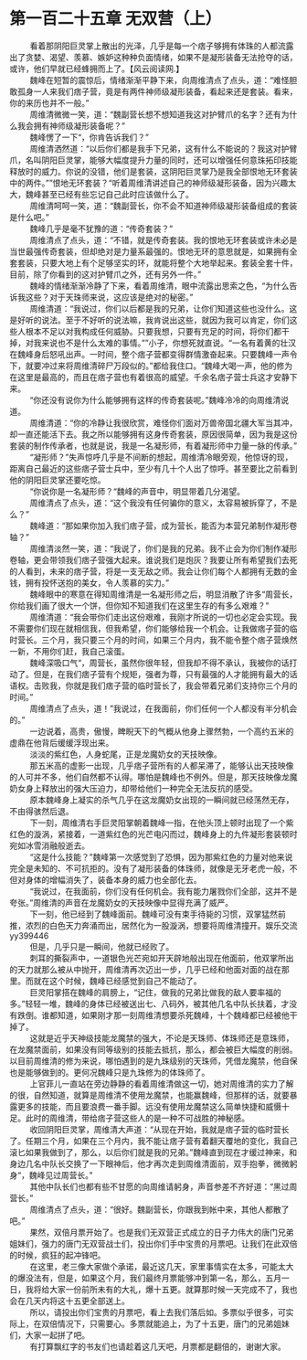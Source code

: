 <h1>第一百二十五章 无双营（上）</h1>
<div id="content">&nbsp&nbsp&nbsp&nbsp&nbsp&nbsp&nbsp&nbsp
 看着那阴阳巨灵掌上散出的光泽，几乎是每一个痞子够拥有体珠的人都流露出了贪婪、渴望、羡慕、嫉妒这种种负面情绪，如果不是凝形装备无法抢夺的话，或许，他们早就已经蜂拥而上了。【风云阅读网.】
 <br/>&nbsp&nbsp&nbsp&nbsp&nbsp&nbsp&nbsp&nbsp
 魏峰在短暂的震惊后，情绪渐渐平静下来，向周维清点了点头，道：“难怪胆敢孤身一人来我们痞子营，竟是有两件神师级凝形装备，看起来还是套装。看来，你的来历也并不一般。”
 <br/>&nbsp&nbsp&nbsp&nbsp&nbsp&nbsp&nbsp&nbsp
 周维清微微一笑，道：“魏副营长想不想知道我这对护臂爪的名字？还有为什么我会拥有神师级凝形装备呢？”
 <br/>&nbsp&nbsp&nbsp&nbsp&nbsp&nbsp&nbsp&nbsp
 魏峰愣了一下“，你肯告诉我们？”
 <br/>&nbsp&nbsp&nbsp&nbsp&nbsp&nbsp&nbsp&nbsp
 周维清洒然道：“以后你们都是我手下兄弟，这有什么不能说的？我这对护臂爪，名叫阴阳巨灵掌，能够大幅度提升力量的同时，还可以增强任何意珠拓印技能释放时的威力。你说的没错，他们是套装，这阴阳巨灵掌乃是我全部恨地无环套装中的两件。””恨地无环套装？“听着周维清讲述自己的神师级凝形装备，因为兴趣太大，魏峰甚至已经有些忘记自己此时应该做什么了。
 <br/>&nbsp&nbsp&nbsp&nbsp&nbsp&nbsp&nbsp&nbsp
 周维清呵呵一笑，道：“魏副营长，你不会不知道神师级凝形装备组成的套装是什么吧。”
 <br/>&nbsp&nbsp&nbsp&nbsp&nbsp&nbsp&nbsp&nbsp
 魏峰几乎是毫不犹豫的道：“传奇套装？”
 <br/>&nbsp&nbsp&nbsp&nbsp&nbsp&nbsp&nbsp&nbsp
 周维清点了点头，道：“不错，就是传奇套装。我的恨地无环套装或许未必是当世最强传奇套装，但却绝对是力量系最强的。恨地无环的意思就是，如果拥有全套套装，只要大地上有个足够坚实的环，就能将整个大地举起来。套装全套十件，目前，除了你看到的这对护臂爪之外，还有另外一件。”
 <br/>&nbsp&nbsp&nbsp&nbsp&nbsp&nbsp&nbsp&nbsp
 魏峰的情绪渐渐冷静了下来，看着周维清，眼中流露出思索之色，“为什么告诉我这些？对于天珠师来说，这应该是绝对的秘密。”
 <br/>&nbsp&nbsp&nbsp&nbsp&nbsp&nbsp&nbsp&nbsp
 周维清道：“我说过，你们以后都是我的兄弟，让你们知道这些也没什么。这是好听的说法。至于不好听的说法嘛，我肯说出这些，就因为我可以肯定，你们这些人根本不足以对我构成任何威胁。只要我想，只要有充足的时间，将你们都干掉，对我来说也不是什么太难的事情。””小子，你想死就直说。“一名有着黄的壮汉在魏峰身后怒吼出声。一时间，整个痞子营都变得群情激奋起来。只要魏峰一声令下，就要冲过来将周维清碎尸万段似的。”都给我住口。“魏峰大喝一声，他的修为在这里是最高的，而且在痞子营也有着很高的威望。千余名痞子营士兵这才安静下来。
 <br/>&nbsp&nbsp&nbsp&nbsp&nbsp&nbsp&nbsp&nbsp
 “你还没有说你为什么能够拥有这样的传奇套装呢。”魏峰冷冷的向周维清说道。
 <br/>&nbsp&nbsp&nbsp&nbsp&nbsp&nbsp&nbsp&nbsp
 周维清道：“你的冷静让我很欣赏，难怪你们面对万兽帝国北疆大军当其冲，却一直还能活下去。我之所以能够拥有这身传奇套装，原因很简单，因为我是这份套装的制作传承者，也就是说，我是一名凝形师，有着凝形师中力量一脉的传承。”
 <br/>&nbsp&nbsp&nbsp&nbsp&nbsp&nbsp&nbsp&nbsp
 “凝形师？”失声惊呼几乎是不间断的想起，周维清冷眼旁观，他惊讶的现，距离自己最近的这些痞子营士兵中，至少有几十个人出了惊呼。甚至要比之前看到他的阴阳巨灵掌还要吃惊。
 <br/>&nbsp&nbsp&nbsp&nbsp&nbsp&nbsp&nbsp&nbsp
 “你说你是一名凝形师？“魏峰的声音中，明显带着几分渴望。
 <br/>&nbsp&nbsp&nbsp&nbsp&nbsp&nbsp&nbsp&nbsp
 周维清点了点头，道：“这个我没有任何骗你的意义，太容易被拆穿了，不是么？”
 <br/>&nbsp&nbsp&nbsp&nbsp&nbsp&nbsp&nbsp&nbsp
 魏峰道：“那如果你加入我们痞子营，成为营长，能否为本营兄弟制作凝形卷轴？”
 <br/>&nbsp&nbsp&nbsp&nbsp&nbsp&nbsp&nbsp&nbsp
 周维清淡然一笑，道：“我说了，你们是我的兄弟。我不止会为你们制作凝形卷轴，更会带领我们痞子营强大起来。谁说我们是炮灰？我要让所有希望我们去死的人看到，未来的痞子营，将是一支无敌之师。我会让你们每个人都拥有无数的金钱，拥有投怀送抱的美女，令人羡慕的实力。”
 <br/>&nbsp&nbsp&nbsp&nbsp&nbsp&nbsp&nbsp&nbsp
 魏峰眼中的寒意在得知周维清是一名凝形师之后，明显消散了许多“周营长，你给我们画了很大一个饼，但你知不知道我们在这里生存的有多么艰难？”
 <br/>&nbsp&nbsp&nbsp&nbsp&nbsp&nbsp&nbsp&nbsp
 周维清道：“我会带你们走出这份艰难，我刚才所说的一切也必定会实现。我不需要你们现在就相信我，但我希望，你们能够给我一个机会。让我做痞子营的临时营长。三个月，我只要三个月的时间，如果三个月内，我不能令整个痞子营焕然一新，不用你们赶，我自己滚蛋。
 <br/>&nbsp&nbsp&nbsp&nbsp&nbsp&nbsp&nbsp&nbsp
 魏峰深吸口气“，周营长，虽然你很年轻，但我却不得不承认，我被你的话打动了。但是，在我们痞子营有个规矩，强者为尊，只有最强的人才能拥有最大的话语权。击败我，你就是我们痞子营的临时营长了，我会带着兄弟们支持你三个月的时间。”
 <br/>&nbsp&nbsp&nbsp&nbsp&nbsp&nbsp&nbsp&nbsp
 周维清点了点头，道！”我说过，在我面前，你们任何一个人都没有半分机会的。”
 <br/>&nbsp&nbsp&nbsp&nbsp&nbsp&nbsp&nbsp&nbsp
 一边说着，高贵，傲慢，睥睨天下的气概从他身上骤然勃，一个高约五米的虚鼎在他背后缓缓浮现出来。
 <br/>&nbsp&nbsp&nbsp&nbsp&nbsp&nbsp&nbsp&nbsp
 淡淡的紫红色，人身蛇尾，正是龙魔奶女的天技映像。
 <br/>&nbsp&nbsp&nbsp&nbsp&nbsp&nbsp&nbsp&nbsp
 那五米高的虚影一出现，几乎痞子营所有的人都呆滞了，能够认出天技映像的人可并不多，他们自然都不认得。哪怕是魏峰也不例外。但是，那天技映像龙魔奶女身上释放出的强大压迫力，却带给他们一种完全无法反抗的感受。
 <br/>&nbsp&nbsp&nbsp&nbsp&nbsp&nbsp&nbsp&nbsp
 原本魏峰身上凝实的杀气几乎在这龙魔奶女出现的一瞬间就已经荡然无存，不由得骇然后退。
 <br/>&nbsp&nbsp&nbsp&nbsp&nbsp&nbsp&nbsp&nbsp
 下一刻，周维清右手巨灵阳掌朝着魏峰一指，在他头顶上顿时出现了一个紫红色的漩涡，紧接着，一道紫红色的光芒电闪而过，魏峰身上的九件凝形套装顿时宛如冰雪消融般逝去。
 <br/>&nbsp&nbsp&nbsp&nbsp&nbsp&nbsp&nbsp&nbsp
 “这是什么技能？”魏峰第一次感觉到了恐惧，因为那紫红色的力量对他来说完全是未知的、不可抗拒的。没有了凝形装备的体珠师，就像是无牙老虎一般，不但对身体的增幅消失了，装备本身的威力也全部化去。
 <br/>&nbsp&nbsp&nbsp&nbsp&nbsp&nbsp&nbsp&nbsp
 “我说过，在我面前，你们没有任何机会。我有能力屠戮你们全部，这并不是夸张。”周维清的声音在龙魔奶女的天技映像中显得充满了威严。
 <br/>&nbsp&nbsp&nbsp&nbsp&nbsp&nbsp&nbsp&nbsp
 下一刻，他已经到了魏峰面前。魏峰可没有束手待毙的习惯，双掌猛然前推，浓烈的白色天力奔涌而出，居然化为一股漩涡，想要将周维清撞开。娱乐交流yy399446
 <br/>&nbsp&nbsp&nbsp&nbsp&nbsp&nbsp&nbsp&nbsp
 但是，几乎只是一瞬间，他就已经败了。
 <br/>&nbsp&nbsp&nbsp&nbsp&nbsp&nbsp&nbsp&nbsp
 刺耳的撕裂声中，一道银色光芒宛如开天辟地般出现在他面前，他双掌所出的天力就那么被从中抛开，周维清再次迈出一步，几乎已经和他面对面的战在那里。而就在这个时候，魏峰已经感觉到自己不能动了。
 <br/>&nbsp&nbsp&nbsp&nbsp&nbsp&nbsp&nbsp&nbsp
 巨灵阳掌搭在魏峰的肩膀上，“记住，做我的兄弟比做我的敌人要率福的多。”轻轻一堆，魏峰的身体已经被送出七、八码外，被其他几名中队长扶着，才没有跌倒。谁都知道，如果刚才那一刻周维清想要杀死魏峰，十个魏峰都已经被他干掉了。
 <br/>&nbsp&nbsp&nbsp&nbsp&nbsp&nbsp&nbsp&nbsp
 这就是近乎天神级技能龙魔禁的强大，不论是天珠师、体珠师还是意珠师，在龙魔禁面前，如果没有同等级别的技能去抵抗，那么，都会被巨大幅度的削弱。以目前周维清的修为来说，哪怕遇到的是九珠级别的天珠师，凭借龙魔禁，他自保也是能够做到的。更何况魏峰只是九珠修为的体珠师了。
 <br/>&nbsp&nbsp&nbsp&nbsp&nbsp&nbsp&nbsp&nbsp
 上官菲儿一直站在旁边静静的看着周维清做这一切，她对周维清的实力了解的很，自然知道，就算是周维清不使用龙魔禁，也能赢魏峰，但那样的话，就要暴露更多的技能，而且要浪费一番手脚。远没有使用龙魔禁这么简单快捷和威慑十足。此时的周维清，带给痞子营这些人的是一种不可战胜的神秘感。
 <br/>&nbsp&nbsp&nbsp&nbsp&nbsp&nbsp&nbsp&nbsp
 收回阴阳巨灵掌，周维清大声道：“从现在开始，我就是痞子营的临时营长了。任期三个月，如果在三个月内，我不能让痞子营有着翻天覆地的变化，我自己滚匕如果我做到了，那么，以后你们就是我的兄弟。”魏峰直到现在才缓过神来，和身边几名中队长交换了一下眼神后，他才再次走到周维清面前，双手抱拳，微微躬身“，魏峰见过周营长。”
 <br/>&nbsp&nbsp&nbsp&nbsp&nbsp&nbsp&nbsp&nbsp
 其他中队长们也都有些不甘愿的向周维请躬身，声音参差不齐好道：“黑过周营长。”
 <br/>&nbsp&nbsp&nbsp&nbsp&nbsp&nbsp&nbsp&nbsp
 周维清点了点头，道：“很好。魏副营长，你跟我到帐中来，其他人都散了吧。”
 <br/>&nbsp&nbsp&nbsp&nbsp&nbsp&nbsp&nbsp&nbsp
 果然，双倍月票开始了。也是我们无双营正式成立的日子力伟大的唐门兄弟姐妹们，强力的唐门无双营战士们，投出你们手中宝贵的月票吧。让我们在此双倍的时候，疯狂的起冲锋吧。
 <br/>&nbsp&nbsp&nbsp&nbsp&nbsp&nbsp&nbsp&nbsp
 在这里，老三像大家做个承诺，最近这几天，家里事情实在太多，可能太大的爆没法有，但是，如果这个月，我们最终月票能够冲到第一名，那么，五月一日，我将给大家一份前所未有的大礼，爆十五更。就算那时候一天完成不了，我也会在几天内将这十五更全部送上。
 <br/>&nbsp&nbsp&nbsp&nbsp&nbsp&nbsp&nbsp&nbsp
 所以，请投出你们宝贵的月票吧，看上去我们落后如。多票似乎很多，可实际上，在双倍情况下，只需要心。多票就能追上，为了十五更，唐门的兄弟姐妹们，大家一起拼了吧。
 <br/>&nbsp&nbsp&nbsp&nbsp&nbsp&nbsp&nbsp&nbsp
 有打算飘红字的书友们也请趁着这几天吧，月票都是翻倍的，谢谢大家。
 <br/>&nbsp&nbsp&nbsp&nbsp&nbsp&nbsp&nbsp&nbsp
 <br/>&nbsp&nbsp&nbsp&nbsp&nbsp&nbsp&nbsp&nbsp
</div>
